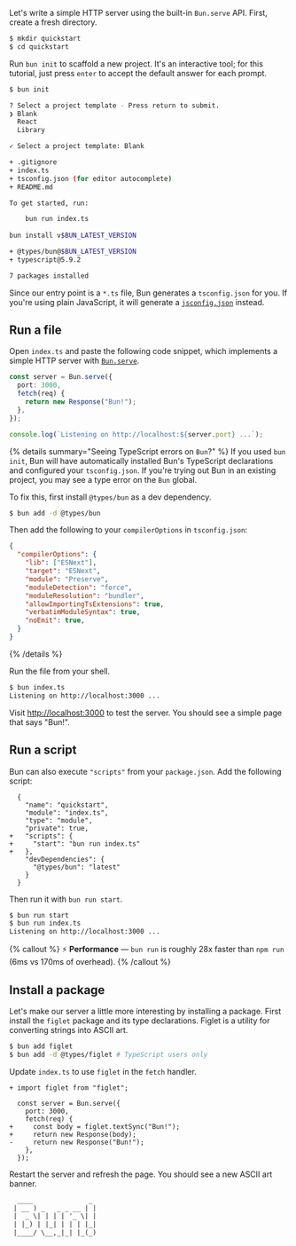 Let's write a simple HTTP server using the built-in `Bun.serve` API. First, create a fresh directory.

```bash
$ mkdir quickstart
$ cd quickstart
```

Run `bun init` to scaffold a new project. It's an interactive tool; for this tutorial, just press `enter` to accept the default answer for each prompt.

```bash
$ bun init

? Select a project template - Press return to submit.
❯ Blank
  React
  Library

✓ Select a project template: Blank

+ .gitignore
+ index.ts
+ tsconfig.json (for editor autocomplete)
+ README.md

To get started, run:

    bun run index.ts
    
bun install v$BUN_LATEST_VERSION

+ @types/bun@$BUN_LATEST_VERSION
+ typescript@5.9.2

7 packages installed
```

Since our entry point is a `*.ts` file, Bun generates a `tsconfig.json` for you. If you're using plain JavaScript, it will generate a [`jsconfig.json`](https://code.visualstudio.com/docs/languages/jsconfig) instead.

## Run a file

Open `index.ts` and paste the following code snippet, which implements a simple HTTP server with [`Bun.serve`](https://bun.com/docs/api/http).

```ts
const server = Bun.serve({
  port: 3000,
  fetch(req) {
    return new Response("Bun!");
  },
});

console.log(`Listening on http://localhost:${server.port} ...`);
```

{% details summary="Seeing TypeScript errors on `Bun`?" %}
If you used `bun init`, Bun will have automatically installed Bun's TypeScript declarations and configured your `tsconfig.json`. If you're trying out Bun in an existing project, you may see a type error on the `Bun` global.

To fix this, first install `@types/bun` as a dev dependency.

```sh
$ bun add -d @types/bun
```

Then add the following to your `compilerOptions` in `tsconfig.json`:

```json#tsconfig.json
{
  "compilerOptions": {
    "lib": ["ESNext"],
    "target": "ESNext",
    "module": "Preserve",
    "moduleDetection": "force",
    "moduleResolution": "bundler",
    "allowImportingTsExtensions": true,
    "verbatimModuleSyntax": true,
    "noEmit": true,
  }
}
```

{% /details %}

Run the file from your shell.

```bash
$ bun index.ts
Listening on http://localhost:3000 ...
```

Visit [http://localhost:3000](http://localhost:3000) to test the server. You should see a simple page that says "Bun!".

## Run a script

Bun can also execute `"scripts"` from your `package.json`. Add the following script:

```json-diff
  {
    "name": "quickstart",
    "module": "index.ts",
    "type": "module",
    "private": true,
+   "scripts": {
+     "start": "bun run index.ts"
+   },
    "devDependencies": {
      "@types/bun": "latest"
    }
  }
```

Then run it with `bun run start`.

```bash
$ bun run start
$ bun run index.ts
Listening on http://localhost:3000 ...
```

{% callout %}
⚡️ **Performance** — `bun run` is roughly 28x faster than `npm run` (6ms vs 170ms of overhead).
{% /callout %}

## Install a package

Let's make our server a little more interesting by installing a package. First install the `figlet` package and its type declarations. Figlet is a utility for converting strings into ASCII art.

```bash
$ bun add figlet
$ bun add -d @types/figlet # TypeScript users only
```

Update `index.ts` to use `figlet` in the `fetch` handler.

```ts-diff
+ import figlet from "figlet";

  const server = Bun.serve({
    port: 3000,
    fetch(req) {
+     const body = figlet.textSync("Bun!");
+     return new Response(body);
-     return new Response("Bun!");
    },
  });
```

Restart the server and refresh the page. You should see a new ASCII art banner.

```txt
  ____              _
 | __ ) _   _ _ __ | |
 |  _ \| | | | '_ \| |
 | |_) | |_| | | | |_|
 |____/ \__,_|_| |_(_)
```
